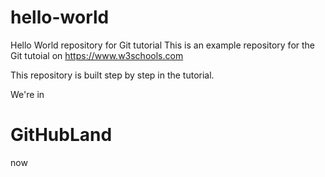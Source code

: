 # hello-world
Hello World repository for Git tutorial
This is an example repository for the Git tutoial on https://www.w3schools.com

This repository is built step by step in the tutorial.

We're in 
# GitHubLand #
now
